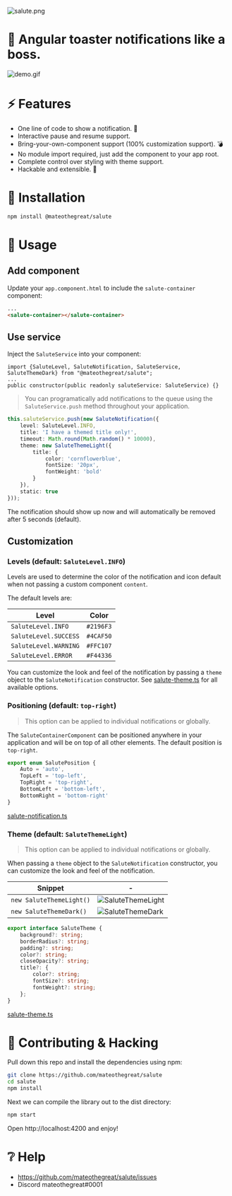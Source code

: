 ![salute.png](docs/salute.png)

# 🚀 Angular toaster notifications like a boss.

![demo.gif](docs/demo.gif)

# ⚡ Features

* One line of code to show a notification. 🙏
* Interactive pause and resume support.
* Bring-your-own-component support (100% customization support). 💣
* No module import required, just add the component to your app root.
* Complete control over styling with theme support.
* Hackable and extensible. 🧰

# 🛴 Installation

```bash
npm install @mateothegreat/salute
```

# 📖 Usage

## Add component

Update your `app.component.html` to include the `salute-container` component:

```html
...
<salute-container></salute-container>
```

## Use service

Inject the `SaluteService` into your component:

```
import {SaluteLevel, SaluteNotification, SaluteService, SaluteThemeDark} from "@mateothegreat/salute";
...
public constructor(public readonly saluteService: SaluteService) {}
```

> You can programatically add notifications to the queue using the
> `SaluteService.push` method throughout your application.

```typescript
this.saluteService.push(new SaluteNotification({
    level: SaluteLevel.INFO,
    title: 'I have a themed title only!',
    timeout: Math.round(Math.random() * 10000),
    theme: new SaluteThemeLight({
        title: {
            color: 'cornflowerblue',
            fontSize: '20px',
            fontWeight: 'bold'
        }
    }),
    static: true
}));
```

The notification should show up now and will automatically be removed after 5 seconds (default).

## Customization

### Levels (default: `SaluteLevel.INFO`)

Levels are used to determine the color of the notification and icon default
when not passing a custom component `content`.

The default levels are:

| Level                 | Color     |
|-----------------------|-----------|
| `SaluteLevel.INFO`    | `#2196F3` |
| `SaluteLevel.SUCCESS` | `#4CAF50` |
| `SaluteLevel.WARNING` | `#FFC107` |
| `SaluteLevel.ERROR`   | `#F44336` |

You can customize the look and feel of the notification by passing a `theme` object to the `SaluteNotification`
constructor. See [salute-theme.ts](projects/lib/src/salute-theme.ts) for all available options.

### Positioning (default: `top-right`)

> This option can be applied to individual notifications or globally.

The `SaluteContainerComponent` can be positioned anywhere in your application and will be
on top of all other elements. The default position is `top-right`.

```typescript
export enum SalutePosition {
    Auto = 'auto',
    TopLeft = 'top-left',
    TopRight = 'top-right',
    BottomLeft = 'bottom-left',
    BottomRight = 'bottom-right'
}
```

[salute-notification.ts](projects/lib/src/salute-notification.ts)

### Theme (default: `SaluteThemeLight`)

> This option can be applied to individual notifications or globally.

When passing a `theme` object to the `SaluteNotification` constructor, you can customize the look and feel of the
notification.

| Snippet                  | -                                   |
|--------------------------|-------------------------------------|
| `new SaluteThemeLight()` | ![SaluteThemeLight](docs/light.png) |
| `new SaluteThemeDark()`  | ![SaluteThemeDark](docs/dark.png)   |

```typescript
export interface SaluteTheme {
    background?: string;
    borderRadius?: string;
    padding?: string;
    color?: string;
    closeOpacity?: string;
    title?: {
        color?: string;
        fontSize?: string;
        fontWeight?: string;
    };
}
```

[salute-theme.ts](projects/lib/src/salute-theme.ts)

# 👐 Contributing & Hacking

Pull down this repo and install the dependencies using npm:

```bash
git clone https://github.com/mateothegreat/salute
cd salute
npm install
```

Next we can compile the library out to the dist directory:

```bash
npm start
```

Open http://localhost:4200 and enjoy!

# ❔ Help

* https://github.com/mateothegreat/salute/issues
* Discord mateothegreat#0001
